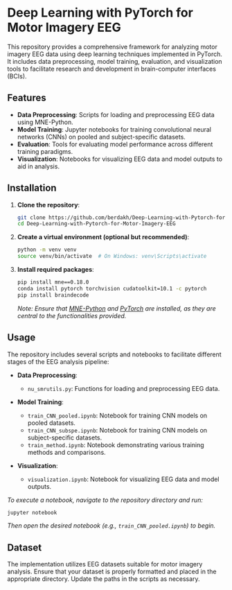 # Deep Learning with PyTorch for Motor Imagery EEG

This repository provides a comprehensive framework for analyzing motor imagery EEG data using deep learning techniques implemented in PyTorch. It includes data preprocessing, model training, evaluation, and visualization tools to facilitate research and development in brain-computer interfaces (BCIs).

## Features

* **Data Preprocessing**: Scripts for loading and preprocessing EEG data using MNE-Python.
* **Model Training**: Jupyter notebooks for training convolutional neural networks (CNNs) on pooled and subject-specific datasets.
* **Evaluation**: Tools for evaluating model performance across different training paradigms.
* **Visualization**: Notebooks for visualizing EEG data and model outputs to aid in analysis.

## Installation

1. **Clone the repository**:

   ```bash
   git clone https://github.com/berdakh/Deep-Learning-with-Pytorch-for-Motor-Imagery-EEG.git
   cd Deep-Learning-with-Pytorch-for-Motor-Imagery-EEG
   ```

2. **Create a virtual environment (optional but recommended)**:

   ```bash
   python -m venv venv
   source venv/bin/activate  # On Windows: venv\Scripts\activate
   ```

3. **Install required packages**:

   ```bash
   pip install mne==0.18.0
   conda install pytorch torchvision cudatoolkit=10.1 -c pytorch
   pip install braindecode
   ```

   *Note: Ensure that [MNE-Python](https://mne.tools/stable/index.html) and [PyTorch](https://pytorch.org/) are installed, as they are central to the functionalities provided.*

## Usage

The repository includes several scripts and notebooks to facilitate different stages of the EEG analysis pipeline:

* **Data Preprocessing**:

  * `nu_smrutils.py`: Functions for loading and preprocessing EEG data.

* **Model Training**:

  * `train_CNN_pooled.ipynb`: Notebook for training CNN models on pooled datasets.
  * `train_CNN_subspe.ipynb`: Notebook for training CNN models on subject-specific datasets.
  * `train_method.ipynb`: Notebook demonstrating various training methods and comparisons.

* **Visualization**:

  * `visualization.ipynb`: Notebook for visualizing EEG data and model outputs.

*To execute a notebook, navigate to the repository directory and run:*

```bash
jupyter notebook
```

*Then open the desired notebook (e.g., `train_CNN_pooled.ipynb`) to begin.*

## Dataset

The implementation utilizes EEG datasets suitable for motor imagery analysis. Ensure that your dataset is properly formatted and placed in the appropriate directory. Update the paths in the scripts as necessary.
 
